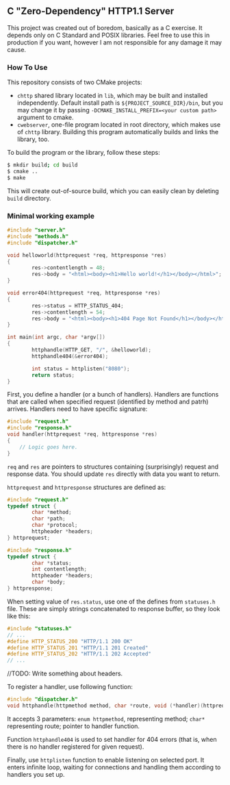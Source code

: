 ## C "Zero-Dependency" HTTP1.1 Server
This project was created out of boredom, basically as a C exercise. It depends only on C Standard and POSIX libraries. Feel free to use this in production if you want, however I am not responsible for any damage it may cause.

### How To Use
This repository consists of two CMake projects:
* `chttp` shared library located in `lib`, which may be built and installed independently. Default install path is `${PROJECT_SOURCE_DIR}/bin`, but you may change it by passing `-DCMAKE_INSTALL_PREFIX=<your custom path>` argument to cmake.
* `cwebserver`, one-file program located in root directory, which makes use of `chttp` library. Building this program automatically builds and links the library, too.

To build the program or the library, follow these steps:
```bash
$ mkdir build; cd build
$ cmake ..
$ make
```
This will create out-of-source build, which you can easily clean by deleting `build` directory.

### Minimal working example
```c
#include "server.h"
#include "methods.h"
#include "dispatcher.h"

void helloworld(httprequest *req, httpresponse *res)
{
        res->contentlength = 48;
        res->body = "<html><body><h1>Hello world!</h1></body></html>";
}

void error404(httprequest *req, httpresponse *res)
{
        res->status = HTTP_STATUS_404;
        res->contentlength = 54;
        res->body = "<html><body><h1>404 Page Not Found</h1></body></html>";
}

int main(int argc, char *argv[])
{
        httphandle(HTTP_GET, "/", &helloworld);
        httphandle404(&error404);

        int status = httplisten("8080");
        return status;
}
```
First, you define a handler (or a bunch of handlers). Handlers are functions that are called when specified request (identified by method and patrh) arrives. Handlers need to have specific signature:
```c
#include "request.h"
#include "response.h"
void handler(httprequest *req, httpresponse *res)
{
	// Logic goes here.
}
```
`req` and `res` are pointers to structures containing (surprisingly) request and response data. You should update `res` directly with data you want to return.

`httprequest` and `httpresponse` structures are defined as:
```c
#include "request.h"
typedef struct {
        char *method;
        char *path;
        char *protocol;
        httpheader *headers;
} httprequest;

#include "response.h"
typedef struct {
        char *status;
        int contentlength;
        httpheader *headers;
        char *body;
} httpresponse;
```
When setting value of `res.status`, use one of the defines from `statuses.h` file. These are simply strings concatenated to response buffer, so they look like this:
```c
#include "statuses.h"
// ...
#define HTTP_STATUS_200 "HTTP/1.1 200 OK"
#define HTTP_STATUS_201 "HTTP/1.1 201 Created"
#define HTTP_STATUS_202 "HTTP/1.1 202 Accepted"
// ...
```

//TODO: Write something about headers.

To register a handler, use following function:
```c
#include "dispatcher.h"
void httphandle(httpmethod method, char *route, void (*handler)(httprequest *req, httpresponse *res));
```
It accepts 3 parameters: `enum httpmethod`, representing method; `char*` representing route; pointer to handler function.

Function `httphandle404` is used to set handler for 404 errors (that is, when there is no handler registered for given request).

Finally, use `httplisten` function to enable listening on selected port. It enters infinite loop, waiting for connections and handling them according to handlers you set up.
